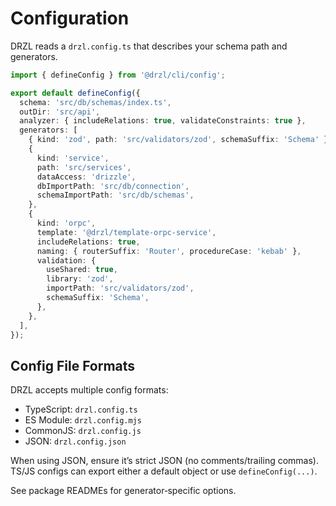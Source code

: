 # Configuration

DRZL reads a `drzl.config.ts` that describes your schema path and generators.

```ts
import { defineConfig } from '@drzl/cli/config';

export default defineConfig({
  schema: 'src/db/schemas/index.ts',
  outDir: 'src/api',
  analyzer: { includeRelations: true, validateConstraints: true },
  generators: [
    { kind: 'zod', path: 'src/validators/zod', schemaSuffix: 'Schema' },
    {
      kind: 'service',
      path: 'src/services',
      dataAccess: 'drizzle',
      dbImportPath: 'src/db/connection',
      schemaImportPath: 'src/db/schemas',
    },
    {
      kind: 'orpc',
      template: '@drzl/template-orpc-service',
      includeRelations: true,
      naming: { routerSuffix: 'Router', procedureCase: 'kebab' },
      validation: {
        useShared: true,
        library: 'zod',
        importPath: 'src/validators/zod',
        schemaSuffix: 'Schema',
      },
    },
  ],
});
```

## Config File Formats

DRZL accepts multiple config formats:

- TypeScript: `drzl.config.ts`
- ES Module: `drzl.config.mjs`
- CommonJS: `drzl.config.js`
- JSON: `drzl.config.json`

When using JSON, ensure it’s strict JSON (no comments/trailing commas). TS/JS configs can export either a default object or use `defineConfig(...)`.

See package READMEs for generator‑specific options.
